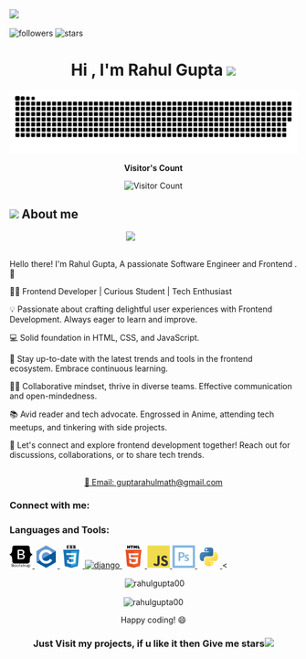 <!--horizontal divider(gradiant)-->
<img src="https://user-images.githubusercontent.com/73097560/115834477-dbab4500-a447-11eb-908a-139a6edaec5c.gif">
<!--profile visit count-->

![followers](https://img.shields.io/github/followers/sidharthhhh?style=social)
![stars](https://img.shields.io/github/stars/sidharthhhh?style=social)

<h1 align="center">Hi , I'm Rahul Gupta </b><img src="https://media.giphy.com/media/hvRJCLFzcasrR4ia7z/giphy.gif" width="35"></h1>

<!--- <img  src="https://github.com/1999AZZAR/1999AZZAR/blob/main/resources/img/grid-snake.svg" alt="snake" /></a> -->
<div align="center">
	
![github contribution grid snake animation](https://raw.githubusercontent.com/itsmeshibintmz/itsmeshibintmz/8c4c442a1c6a6c7b963e5d473e5aec52c42b5ea3/github-contribution-grid-snake-sissa.svg#gh)
</div>

<div align="center">
  <p><b>Visitor's Count</b></b></p>

![Visitor Count](https://profile-counter.glitch.me/{rahul}/count.svg)

</div>

## <picture><img src = "https://github.com/7oSkaaa/7oSkaaa/blob/main/Images/about_me.gif?raw=true" width = 50px></picture> About me

<picture> <img align="right" src="https://github.com/7oSkaaa/7oSkaaa/blob/main/Images/Right_Side.gif?raw=true" width = 300px></picture>

<br><br>

Hello there! I'm Rahul Gupta, A passionate Software Engineer and Frontend . 🚀

👩‍💻 Frontend Developer  | Curious Student | Tech Enthusiast

💡 Passionate about crafting delightful user experiences with Frontend Development. Always eager to learn and improve.

💻 Solid foundation in HTML, CSS, and JavaScript.

🌟 Stay up-to-date with the latest trends and tools in the frontend ecosystem. Embrace continuous learning.

👩‍🔬 Collaborative mindset, thrive in diverse teams. Effective communication and open-mindedness.

📚 Avid reader and tech advocate. Engrossed in Anime, attending tech meetups, and tinkering with side projects.

🌟 Let's connect and explore frontend development together! Reach out for discussions, collaborations, or to share tech trends.
<br><br>
<div align="center">
<p><a href="guptarahulmath@gmail.com">📧 Email: guptarahulmath@gmail.com</a></p>
<h3 align="left">Connect with me:</h3>
<p align="left">
</p>

<h3 align="left">Languages and Tools:</h3>
<p align="left"> <a href="https://getbootstrap.com" target="_blank" rel="noreferrer"> <img src="https://raw.githubusercontent.com/devicons/devicon/master/icons/bootstrap/bootstrap-plain-wordmark.svg" alt="bootstrap" width="40" height="40"/> </a> <a href="https://www.cprogramming.com/" target="_blank" rel="noreferrer"> <img src="https://raw.githubusercontent.com/devicons/devicon/master/icons/c/c-original.svg" alt="c" width="40" height="40"/> </a> <a href="https://www.w3schools.com/css/" target="_blank" rel="noreferrer"> <img src="https://raw.githubusercontent.com/devicons/devicon/master/icons/css3/css3-original-wordmark.svg" alt="css3" width="40" height="40"/> </a> <a href="https://www.djangoproject.com/" target="_blank" rel="noreferrer"> <img src="https://cdn.worldvectorlogo.com/logos/django.svg" alt="django" width="40" height="40"/> </a> <a href="https://www.w3.org/html/" target="_blank" rel="noreferrer"> <img src="https://raw.githubusercontent.com/devicons/devicon/master/icons/html5/html5-original-wordmark.svg" alt="html5" width="40" height="40"/> </a> <a href="https://developer.mozilla.org/en-US/docs/Web/JavaScript" target="_blank" rel="noreferrer"> <img src="https://raw.githubusercontent.com/devicons/devicon/master/icons/javascript/javascript-original.svg" alt="javascript" width="40" height="40"/> </a> <a href="https://www.photoshop.com/en" target="_blank" rel="noreferrer"> <img src="https://raw.githubusercontent.com/devicons/devicon/master/icons/photoshop/photoshop-line.svg" alt="photoshop" width="40" height="40"/> </a> <a href="https://www.python.org" target="_blank" rel="noreferrer"> <img src="https://raw.githubusercontent.com/devicons/devicon/master/icons/python/python-original.svg" alt="python" width="40" height="40"/> </a> <

<p>&nbsp;<img align="center" src="https://github-readme-stats.vercel.app/api?username=rahulgupta00&show_icons=true&locale=en" alt="rahulgupta00" /></p>

<p><img align="center" src="https://github-readme-streak-stats.herokuapp.com/?user=rahulgupta00&" alt="rahulgupta00" /></p>

</div>

<div align="center">
Happy coding! 😄
	



<h3 align="center">Just Visit my projects, if u like it then Give me stars</b><img src="https://media0.giphy.com/media/h8xIcGUhmbqH4Oot1n/giphy.gif?cid=ecf05e47auyqlxyh8p1kn3gmh78yp8syuf9od0jb4vkod00r&ep=v1_stickers_search&rid=giphy.gif&ct=s" width="150"></h3>





